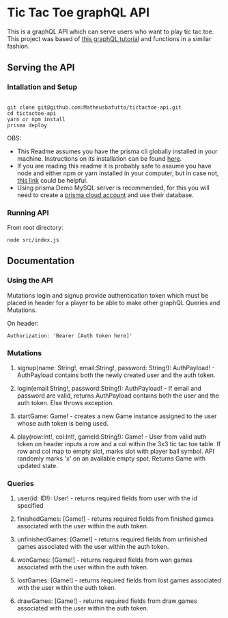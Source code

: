 # Tic Tac Toe graphQL API

This is a graphQL API which can serve users who want to play tic tac toe. This project was based of [this graphQL tutorial](https://www.howtographql.com/graphql-js/0-introduction/) and functions in a similar fashion.

## Serving the API

### Intallation and Setup
```

git clone git@github.com:Matheusbafutto/tictactoe-api.git
cd tictactoe-api
yarn or npm install
prisma deploy

```

OBS:
* This Readme assumes you have the prisma cli globally installed in your machine. Instructions on its installation can be found [here](https://www.prisma.io/docs/prisma-cli-and-configuration/using-the-prisma-cli-alx4/).
* If you are reading this readme it is probably safe  to assume you have node and either npm or yarn installed in your computer, but in case not, [this link](https://www.dyclassroom.com/howto-mac/how-to-install-nodejs-and-npm-on-mac-using-homebrew) could be helpful.
* Using prisma Demo MySQL server is recommended, for this you will need to create a [prisma cloud account](https://www.prisma.io/cloud) and use their database.

### Running API

From root directory:
```
node src/index.js
```

## Documentation

### Using the API
Mutations login and signup provide authentication token which must be placed in header for a player to be able to make other graphQL Queries and Mutations.

On header:
```
Authorization: 'Bearer [Auth token here]'
```

### Mutations

1. signup(name: String!, email:String!, password: String!): AuthPayload! - AuthPayload contains both the newly created user and the auth token.

2. login(email:String!, password:String!): AuthPayload! - If email and password are valid, returns AuthPayload contains both the user and the auth token. Else throws exception.

3. startGame: Game! - creates a new Game instance assigned to the user whose auth token is being used.

4. play(row:Int!, col:Int!, gameId:String!): Game! - User from valid auth token on header inputs a row and a col within the 3x3 tic tac toe table. If row and col map to empty slot, marks slot with player ball symbol. API randomly marks 'x' on an available empty spot. Returns Game with updated state.

### Queries

1. user(id: ID!): User! - returns required fields from user with the id specified

2. finishedGames: [Game!] - returns required fields from finished games associated with the user within the auth token.

3. unfinishedGames: [Game!] - returns required fields from unfinished games associated with the user within the auth token.

4. wonGames: [Game!] - returns required fields from won games associated with the user within the auth token.

5. lostGames: [Game!] - returns required fields from lost games associated with the user within the auth token.

6. drawGames: [Game!] - returns required fields from draw games associated with the user within the auth token.
